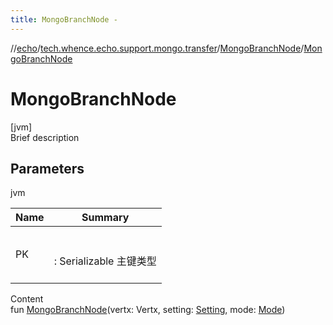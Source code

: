 ```yaml
---
title: MongoBranchNode -
---
```

//[echo](../../index.md)/[tech.whence.echo.support.mongo.transfer](../index.md)/[MongoBranchNode](index.md)/[MongoBranchNode](-mongo-branch-node.md)



# MongoBranchNode  
[jvm]  
Brief description  


## Parameters  
  
jvm  
  
|  Name|  Summary| 
|---|---|
| PK| <br><br>: Serializable 主键类型<br><br>
  
  
Content  
fun [MongoBranchNode](-mongo-branch-node.md)(vertx: Vertx, setting: [Setting](../../tech.whence.echo.dal.transfer.project/-setting/index.md), mode: [Mode](../../tech.whence.echo.dal.transfer/-mode/index.md))  



